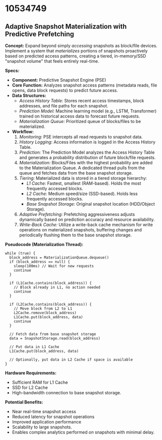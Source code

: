 # 10534749

## Adaptive Snapshot Materialization with Predictive Prefetching

**Concept:** Expand beyond simply *accessing* snapshots as block/file devices. Implement a system that *materializes* portions of snapshots proactively based on predicted access patterns, creating a tiered, in-memory/SSD "snapshot volume" that feels entirely real-time.

**Specs:**

*   **Component:** Predictive Snapshot Engine (PSE)
*   **Core Function:** Analyzes snapshot access patterns (metadata reads, file opens, data block requests) to predict future access.
*   **Data Structures:**
    *   *Access History Table:* Stores recent access timestamps, block addresses, and file paths for each snapshot.
    *   *Prediction Model:* Machine learning model (e.g., LSTM, Transformer) trained on historical access data to forecast future requests.
    *   *Materialization Queue:* Prioritized queue of blocks/files to be materialized.
*   **Workflow:**
    1.  *Monitoring:* PSE intercepts all read requests to snapshot data.
    2.  *History Logging:* Access information is logged in the Access History Table.
    3.  *Prediction:* The Prediction Model analyzes the Access History Table and generates a probability distribution of future block/file requests.
    4.  *Materialization:*  Blocks/Files with the highest probability are added to the Materialization Queue. A dedicated thread pulls from the queue and fetches data from the base snapshot storage.
    5.  *Tiering:* Materialized data is stored in a tiered storage hierarchy:
        *   *L1 Cache:* Fastest, smallest (RAM-based). Holds the most frequently accessed blocks.
        *   *L2 Cache:* Medium speed/size (SSD-based). Holds less frequently accessed blocks.
        *   *Base Snapshot Storage:*  Original snapshot location (HDD/Object Storage).
    6.  *Adaptive Prefetching:* Prefetching aggressiveness adjusts dynamically based on prediction accuracy and resource availability.
    7. *Write-Back Cache:* Utilize a write-back cache mechanism for write operations on materialized snapshots, buffering changes and periodically flushing them to the base snapshot storage.

**Pseudocode (Materialization Thread):**

```
while (true) {
  block_address = MaterializationQueue.dequeue()
  if (block_address == null) {
    sleep(100ms) // Wait for new requests
    continue
  }

  if (L1Cache.contains(block_address)) {
    // Block already in L1, no action needed
    continue
  }

  if (L2Cache.contains(block_address)) {
    // Move block from L2 to L1
    L2Cache.remove(block_address)
    L1Cache.put(block_address, data)
    continue
  }

  // Fetch data from base snapshot storage
  data = SnapshotStorage.read(block_address)

  // Put data in L1 Cache
  L1Cache.put(block_address, data)

  // Optionally, put data in L2 Cache if space is available
}
```

**Hardware Requirements:**

*   Sufficient RAM for L1 Cache
*   SSD for L2 Cache
*   High-bandwidth connection to base snapshot storage.

**Potential Benefits:**

*   Near real-time snapshot access
*   Reduced latency for snapshot operations
*   Improved application performance
*   Scalability to large snapshots.
* Enables complex analytics performed *on* snapshots with minimal delay.